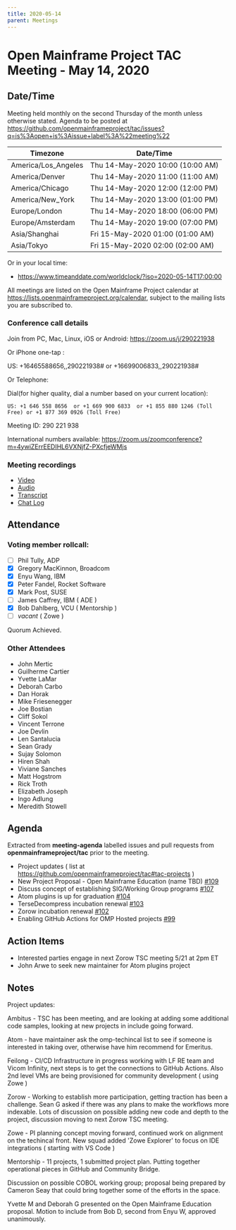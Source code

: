 ```yaml
---
title: 2020-05-14
parent: Meetings
---
```

# Open Mainframe Project TAC Meeting - May 14, 2020

## Date/Time

Meeting held monthly on the second Thursday of the month unless otherwise stated. Agenda to be posted at https://github.com/openmainframeproject/tac/issues?q=is%3Aopen+is%3Aissue+label%3A%22meeting%22

| Timezone | Date/Time |
|----------|-----------|
| America/Los_Angeles | Thu 14-May-2020 10:00 (10:00 AM) |
| America/Denver | Thu 14-May-2020 11:00 (11:00 AM) |
| America/Chicago | Thu 14-May-2020 12:00 (12:00 PM) |
| America/New_York | Thu 14-May-2020 13:00 (01:00 PM) |
| Europe/London | Thu 14-May-2020 18:00 (06:00 PM) |
| Europe/Amsterdam | Thu 14-May-2020 19:00 (07:00 PM) |
| Asia/Shanghai | Fri 15-May-2020 01:00 (01:00 AM) |
| Asia/Tokyo | Fri 15-May-2020 02:00 (02:00 AM) |

Or in your local time:
* https://www.timeanddate.com/worldclock/?iso=2020-05-14T17:00:00

All meetings are listed on the Open Mainframe Project calendar at https://lists.openmainframeproject.org/calendar, subject to the mailing lists you are subscribed to.

### Conference call details

Join from PC, Mac, Linux, iOS or Android: https://zoom.us/j/290221938

Or iPhone one-tap :

US: +16465588656,,290221938#  or +16699006833,,290221938#

Or Telephone:

Dial(for higher quality, dial a number based on your current location):

    US: +1 646 558 8656  or +1 669 900 6833  or +1 855 880 1246 (Toll Free) or +1 877 369 0926 (Toll Free)

Meeting ID: 290 221 938

International numbers available: https://zoom.us/zoomconference?m=4ywiZErrEEDIHL6VXNjfZ-PXcfjeWMjs

### Meeting recordings

* [Video](20200514-video.mp4)
* [Audio](20200514-audio.m4a)
* [Transcript](20200514-transcript.vtt)
* [Chat Log](20200514-chatlog.txt)

## Attendance

### Voting member rollcall:

- [ ] Phil Tully, ADP
- [X] Gregory MacKinnon, Broadcom
- [X] Enyu Wang, IBM
- [X] Peter Fandel, Rocket Software
- [X] Mark Post, SUSE
- [ ] James Caffrey, IBM ( ADE )
- [X] Bob Dahlberg, VCU ( Mentorship )
- [ ] _vacant_ ( Zowe )

Quorum Achieved.

### Other Attendees

- John Mertic
- Guilherme Cartier
- Yvette LaMar
- Deborah Carbo
- Dan Horak
- Mike Friesenegger
- Joe Bostian
- Cliff Sokol
- Vincent Terrone
- Joe Devlin
- Len Santalucia
- Sean Grady
- Sujay Solomon
- Hiren Shah
- Viviane Sanches
- Matt Hogstrom
- Rick Troth
- Elizabeth Joseph
- Ingo Adlung
- Meredith Stowell

## Agenda

Extracted from **meeting-agenda** labelled issues and pull requests from **openmainframeproject/tac** prior to the meeting.

* Project updates ( list at https://github.com/openmainframeproject/tac#tac-projects )
* New Project Proposal - Open Mainframe Education (name TBD) [#109](https://github.com/openmainframeproject/tac/issues/109)
* Discuss concept of establishing SIG/Working Group programs [#107](https://github.com/openmainframeproject/tac/issues/107)
* Atom plugins is up for graduation [#104](https://github.com/openmainframeproject/tac/issues/104)
* TerseDecompress incubation renewal [#103](https://github.com/openmainframeproject/tac/issues/103)
* Zorow incubation renewal [#102](https://github.com/openmainframeproject/tac/issues/102)
* Enabling GitHub Actions for OMP Hosted projects [#99](https://github.com/openmainframeproject/tac/issues/99)

## Action Items

- Interested parties engage in next Zorow TSC meeting 5/21 at 2pm ET
- John Arwe to seek new maintainer for Atom plugins project

## Notes

Project updates:

Ambitus - TSC has been meeting, and are looking at adding some additional code samples, looking at new projects in include going forward.

Atom - have maintainer ask the omp-techincal list to see if someone is interested in taking over, otherwise have him recommend for Emeritus.

Feilong - CI/CD Infrastructure in progress working with LF RE team and Vicom Infinity, next steps is to get the connections to GitHub Actions. Also 2nd level VMs are being provisioned for community development ( using Zowe )

Zorow - Working to establish more participation, getting traction has been a challenge. Sean G asked if there was any plans to make the workflows more indexable. Lots of discussion on possible adding new code and depth to the project, discussion moving to next Zorow TSC meeting.

Zowe - PI planning concept moving forward, continued work on alignment on the techincal front. New squad added 'Zowe Explorer' to focus on IDE integrations ( starting with VS Code )

Mentorship - 11 projects, 1 submitted project plan. Putting together operational pieces in GitHub and Community Bridge.

Discussion on possible COBOL working group; proposal being prepared by Cameron Seay that could bring together some of the efforts in the space.

Yvette M and Deborah G presented on the Open Mainframe Education proposal. Motion to include from Bob D, second from Enyu W, approved unanimously.
